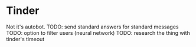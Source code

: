 # Tinder

Not it's autobot.
TODO: send standard answers for standard messages
TODO: option to filter users (neural network)
TODO: research the thing with tinder's timeout
